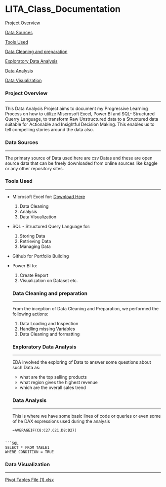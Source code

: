 # LITA_Class_Documentation

[Project Overview](#project-overview)

[Data Sources](#data-sources)

[Tools Used](#tools-used)


[Data Cleaning and preparation](#data-cleaning-and-preparation)

[Exploratory Data Analysis](#exploratory-data-analysis)

[Data Analysis](#data-analysis)

[Data Visualization](#data-visualization)

 ### Project Overview
 ---
This Data Analysis Project aims to document my Progressive Learning Process on how to utilize Miscrosoft Excel, Power BI and SQL- Structured Querry Language, to transform  Raw Unstructured data to a Structured data suitable for Actionable and Insightful Decision Making.  This enables us to tell compelling stories around the data also.

### Data Sources
---
The primary source of Data used here are csv Datas and these are open source data that can be freely downloaded from online sources like kaggle or any other repository sites.

### Tools Used
---
- MIcrosoft Excel for: [Download Here](https://www.microsoft.com)
   1. Data Cleaning
   2. Analysis 
   3. Data Visualization
- SQL - Structured Query Language for:
  1. Storing Data
  2. Retrieving Data 
  3. Managing Data
- Github for Portfolio Building
- Power BI to:
  1. Create Report
  2. Visualization on Dataset etc.
 
  ### Data Cleaning and preparation
  ---
  From the inception of Data Cleaning and Preparation, we performed the following actions:
   1. Data Loading and Inspection
   2. Handling missing Variables
   3. Data Cleaning and formatting
 
  ### Exploratory Data Analysis
  ---
  EDA involved the exploring of Data to answer some questions about such Data as:
  - what are the top selling products
  - what region gives the highest revenue
  - which are the overall sales trend

  ### Data Analysis
  ---
  This is where we have some basic lines of code or queries or even some of he DAX expressions used during the analysis

  ```EXCEL
  =AVERAGEIF(C8:C27,C21,D8:D27)		
```

```SQL
SELECT * FROM TABLE1
WHERE CONDITION = TRUE
```

  ### Data Visualization
  ---
  
    
 [Pivot Tables File (1).xlsx](https://github.com/user-attachments/files/17447195/Pivot.Tables.File.1.xlsx)


